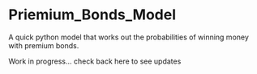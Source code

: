 # Priemium_Bonds_Model
A quick python model that works out the probabilities of winning money with premium bonds.

Work in progress...  check back here to see updates
